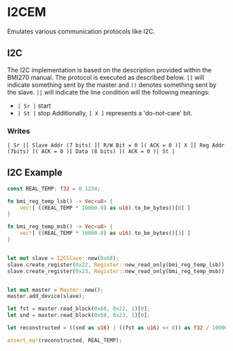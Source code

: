 # I2CEM
Emulates various communication protocols like I2C.

## I2C
The I2C implementation is based on the description provided within the BMI270 manual. The protocol is executed as described below. `[]` will indicate something sent by the master and `()` denotes something sent by the slave. `||` will indicate the line condition will the following meanings:
- `| Sr |` start
- `| St |` stop
Additionally, `[ X ]` represents a 'do-not-care' bit.

### Writes
```
| Sr |[ Slave Addr (7 bits) ][ R/W Bit = 0 ]( ACK = 0 )[ X ][ Reg Addr (7bits) ]( ACK = 0 )[ Data (8 bits) ]( ACK = 0 )| St |
```


## I2C Example
```rust
const REAL_TEMP: f32 = 0.1234;

fn bmi_reg_temp_lsb() -> Vec<u8> {
    vec![ ((REAL_TEMP * 10000.0) as u16).to_be_bytes()[0] ]
}

fn bmi_reg_temp_msb() -> Vec<u8> {
    vec![ ((REAL_TEMP * 10000.0) as u16).to_be_bytes()[1] ]
}


let mut slave = I2CSlave::new(0x68);
slave.create_register(0x22, Register::new_read_only(bmi_reg_temp_lsb));
slave.create_register(0x23, Register::new_read_only(bmi_reg_temp_msb));


let mut master = Master::new();
master.add_device(slave);

let fst = master.read_block(0x68, 0x22, 1)[0];
let snd = master.read_block(0x68, 0x23, 1)[0];

let reconstructed = ((snd as u16) | ((fst as u16) << 8)) as f32 / 10000.0;

assert_eq!(reconstructed, REAL_TEMP);

```